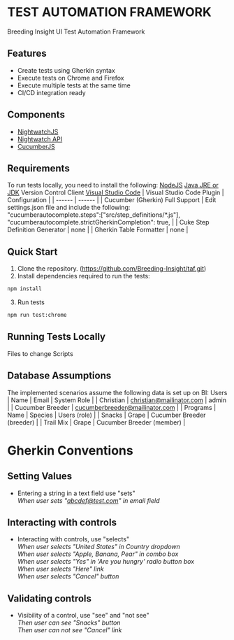 # TEST AUTOMATION FRAMEWORK
Breeding Insight UI Test Automation Framework
## Features
- Create tests using Gherkin syntax
- Execute tests on Chrome and Firefox
- Execute multiple tests at the same time
- CI/CD integration ready

## Components
- [NightwatchJS](https://nightwatchjs.org/)
- [Nightwatch API](https://nightwatch-api.netlify.app/)
- [CucumberJS](https://cucumber.io/)

## Requirements
To run tests locally, you need to install the following:
[NodeJS](https://nodejs.org/en/)
[Java JRE or JDK](https://www.java.com/en/)
Version Control Client 
[Visual Studio Code](https://code.visualstudio.com/)
| Visual Studio Code Plugin | Configuration |
| ------ | ------ |
| Cucumber (Gherkin) Full Support | Edit settings.json file and include the following:<br>"cucumberautocomplete.steps":["src/step_definitions/*.js"],<br>"cucumberautocomplete.strictGherkinCompletion": true, |
| Cuke Step Definition Generator | none |
| Gherkin Table Formatter | none |

## Quick Start
1. Clone the repository. (https://github.com/Breeding-Insight/taf.git)
1. Install dependencies required to run the tests:
```sh
npm install
```
3. Run tests
```sh
npm run test:chrome
```
## Running Tests Locally
Files to change
Scripts

## Database Assumptions
The implemented scenarios assume the following data is set up on BI:
Users
| Name | Email | System Role |
| Christian | christian@mailinator.com | admin |
| Cucumber Breeder | cucumberbreeder@mailinator.com | |
Programs
| Name | Species | Users (role) |
| Snacks | Grape | Cucumber Breeder (breeder) |
| Trail Mix | Grape | Cucumber Breeder (member) |

# Gherkin Conventions
## Setting Values
- Entering a string in a text field use "sets"
<br>_When user sets "abcdef@test.com" in email field_

## Interacting with controls
- Interacting with controls, use "selects"
<br>_When user selects "United States" in Country dropdown_
<br>_When user selects "Apple, Banana, Pear" in combo box_
<br>_When user selects "Yes" in 'Are you hungry' radio button box_
<br>_When user selects "Here" link_
<br>_When user selects "Cancel" button_

## Validating controls
- Visibility of a control, use "see" and "not see"
<br>_Then user can see "Snacks" button_
<br>_Then user can not see "Cancel" link_
